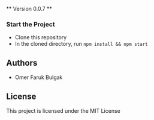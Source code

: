 ** Version 0.0.7 **

### Start the Project

* Clone this repository
* In the cloned directory, run `npm install && npm start`

## Authors

* Omer Faruk Bulgak

## License 

This project is licensed under the MIT License


